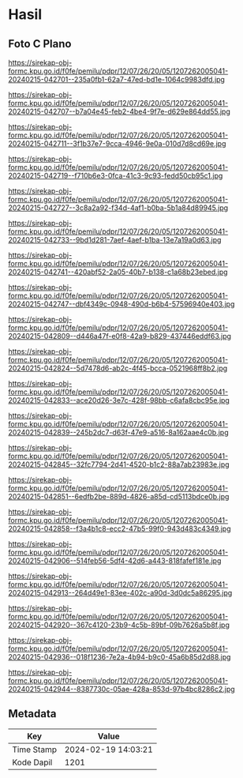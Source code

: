 # Hasil

## Foto C Plano

https://sirekap-obj-formc.kpu.go.id/f0fe/pemilu/pdpr/12/07/26/20/05/1207262005041-20240215-042701--235a0fb1-62a7-47ed-bd1e-1064c9983dfd.jpg

https://sirekap-obj-formc.kpu.go.id/f0fe/pemilu/pdpr/12/07/26/20/05/1207262005041-20240215-042707--b7a04e45-feb2-4be4-9f7e-d629e864dd55.jpg

https://sirekap-obj-formc.kpu.go.id/f0fe/pemilu/pdpr/12/07/26/20/05/1207262005041-20240215-042711--3f1b37e7-9cca-4946-9e0a-010d7d8cd69e.jpg

https://sirekap-obj-formc.kpu.go.id/f0fe/pemilu/pdpr/12/07/26/20/05/1207262005041-20240215-042719--f710b6e3-0fca-41c3-9c93-fedd50cb95c1.jpg

https://sirekap-obj-formc.kpu.go.id/f0fe/pemilu/pdpr/12/07/26/20/05/1207262005041-20240215-042727--3c8a2a92-f34d-4af1-b0ba-5b1a84d89945.jpg

https://sirekap-obj-formc.kpu.go.id/f0fe/pemilu/pdpr/12/07/26/20/05/1207262005041-20240215-042733--9bd1d281-7aef-4aef-b1ba-13e7a19a0d63.jpg

https://sirekap-obj-formc.kpu.go.id/f0fe/pemilu/pdpr/12/07/26/20/05/1207262005041-20240215-042741--420abf52-2a05-40b7-b138-c1a68b23ebed.jpg

https://sirekap-obj-formc.kpu.go.id/f0fe/pemilu/pdpr/12/07/26/20/05/1207262005041-20240215-042747--dbf4349c-0948-490d-b6b4-57596940e403.jpg

https://sirekap-obj-formc.kpu.go.id/f0fe/pemilu/pdpr/12/07/26/20/05/1207262005041-20240215-042809--d446a47f-e0f8-42a9-b829-437446eddf63.jpg

https://sirekap-obj-formc.kpu.go.id/f0fe/pemilu/pdpr/12/07/26/20/05/1207262005041-20240215-042824--5d7478d6-ab2c-4f45-bcca-0521968ff8b2.jpg

https://sirekap-obj-formc.kpu.go.id/f0fe/pemilu/pdpr/12/07/26/20/05/1207262005041-20240215-042833--ace20d26-3e7c-428f-98bb-c6afa8cbc95e.jpg

https://sirekap-obj-formc.kpu.go.id/f0fe/pemilu/pdpr/12/07/26/20/05/1207262005041-20240215-042839--245b2dc7-d63f-47e9-a516-8a162aae4c0b.jpg

https://sirekap-obj-formc.kpu.go.id/f0fe/pemilu/pdpr/12/07/26/20/05/1207262005041-20240215-042845--32fc7794-2d41-4520-b1c2-88a7ab23983e.jpg

https://sirekap-obj-formc.kpu.go.id/f0fe/pemilu/pdpr/12/07/26/20/05/1207262005041-20240215-042851--6edfb2be-889d-4826-a85d-cd5113bdce0b.jpg

https://sirekap-obj-formc.kpu.go.id/f0fe/pemilu/pdpr/12/07/26/20/05/1207262005041-20240215-042858--f3a4b1c8-ecc2-47b5-99f0-943d483c4349.jpg

https://sirekap-obj-formc.kpu.go.id/f0fe/pemilu/pdpr/12/07/26/20/05/1207262005041-20240215-042906--514feb56-5df4-42d6-a443-818fafef181e.jpg

https://sirekap-obj-formc.kpu.go.id/f0fe/pemilu/pdpr/12/07/26/20/05/1207262005041-20240215-042913--264d49e1-83ee-402c-a90d-3d0dc5a86295.jpg

https://sirekap-obj-formc.kpu.go.id/f0fe/pemilu/pdpr/12/07/26/20/05/1207262005041-20240215-042920--367c4120-23b9-4c5b-89bf-09b7626a5b8f.jpg

https://sirekap-obj-formc.kpu.go.id/f0fe/pemilu/pdpr/12/07/26/20/05/1207262005041-20240215-042936--018f1236-7e2a-4b94-b9c0-45a6b85d2d88.jpg

https://sirekap-obj-formc.kpu.go.id/f0fe/pemilu/pdpr/12/07/26/20/05/1207262005041-20240215-042944--8387730c-05ae-428a-853d-97b4bc8286c2.jpg


## Metadata

| Key        | Value               |
| ---------- | ------------------- |
| Time Stamp | 2024-02-19 14:03:21 |
| Kode Dapil | 1201                |




